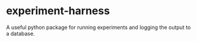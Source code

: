 # experiment-harness
A useful python package for running experiments and logging the output to a database.
